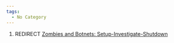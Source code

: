 ```yaml
---
tags:
  - No Category
---
```

1.  REDIRECT [Zombies and Botnets:
    Setup-Investigate-Shutdown](zombies_and_botnets:_setup-investigate-shutdown.md)